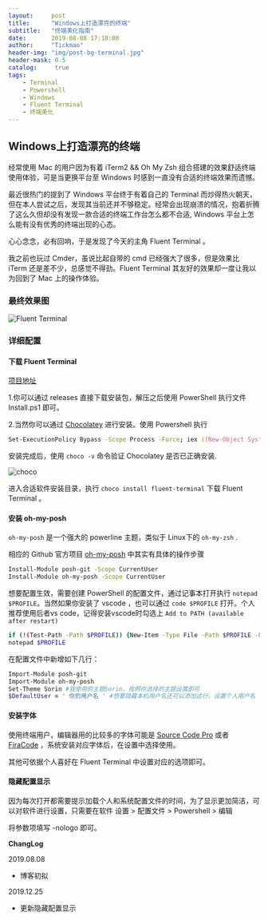 ```yaml
---
layout:     post
title:      "Windows上打造漂亮的终端"
subtitle:   "终端美化指南"
date:       2019-08-08 17:10:00
author:     "Tickmao"
header-img: "img/post-bg-terminal.jpg"
header-mask: 0.5
catalog:     true
tags:
    - Terminal
    - Powershell
    - Windows
    - Fluent Terminal
    - 终端美化
---
```


## Windows上打造漂亮的终端

经常使用 Mac 的用户因为有着 iTerm2 && Oh My Zsh 组合搭建的效果舒适终端使用体验，可是当更换平台至 Windows 时感到一直没有合适的终端效果而遗憾。

最近很热门的提到了 Windows 平台终于有着自己的 Terminal 而炒得热火朝天，但在本人尝试之后，发现其当前还并不够稳定。经常会出现崩溃的情况，抱着折腾了这么久但却没有发现一款合适的终端工作台怎么都不合适, Windows 平台上怎么能有没有优秀的终端出现的心态。

心心念念，必有回响，于是发现了今天的主角 Fluent Terminal 。

我之前也玩过 Cmder，虽说比起自带的 cmd 已经强大了很多，但是效果比 iTerm 还是差不少，总感觉不得劲。Fluent Terminal 其友好的效果却一度让我以为回到了 Mac 上的操作体验。

### 最终效果图

![Fluent Terminal](https://ae01.alicdn.com/kf/H57388934b93240c38d3678a6ba46e0e6d.png)

### 详细配置

#### 下载 Fluent Terminal

[项目地址](https://github.com/felixse/FluentTerminal)

1.你可以通过 releases 直接下载安装包，解压之后使用 PowerShell 执行文件 Install.ps1 即可。

2.当然你可以通过 [Chocolatey](https://chocolatey.org/install) 进行安装。使用 Powershell 执行

```zsh
Set-ExecutionPolicy Bypass -Scope Process -Force; iex ((New-Object System.Net.WebClient).DownloadString('https://chocolatey.org/install.ps1')); choco feature enable -n allowGlobalConfirmation
```

安装完成后，使用 `choco -v` 命令验证 Chocolatey 是否已正确安装.

![choco](https://ae01.alicdn.com/kf/H156a2205ec7c46bea8e9952d95b108bch.png)

进入合适软件安装目录，执行 `choco install fluent-terminal` 下载 Fluent Terminal 。

#### 安装 oh-my-posh

`oh-my-posh` 是一个强大的 powerline 主题，类似于 Linux下的 `oh-my-zsh` .

相应的 Github 官方项目 [oh-my-posh](https://github.com/JanDeDobbeleer/oh-my-posh) 中其实有具体的操作步骤

```zsh
Install-Module posh-git -Scope CurrentUser
Install-Module oh-my-posh -Scope CurrentUser
```

想要配置生效，需要创建 PowerShell 的配置文件，通过记事本打开执行 `notepad $PROFILE`。当然如果你安装了 vscode ，也可以通过 `code $PROFILE` 打开。个人推荐使用后者vs code，记得安装vscode时勾选上 `Add to PATH (available after restart)`

```zsh
if (!(Test-Path -Path $PROFILE)) {New-Item -Type File -Path $PROFILE -Force}
notepad $PROFILE
```

在配置文件中新增如下几行：

```zsh
Import-Module posh-git
Import-Module oh-my-posh
Set-Theme Sorin #我使用的主题Sorin，按照你选择的主题设置即可
$DefaultUser = ' 你的用户名 ' #想要隐藏本机用户名还可以添加这行，设置个人用户名
```

#### 安装字体

使用终端用户，编辑器用的比较多的字体可能是 [Source Code Pro](https://github.com/adobe-fonts/source-code-pro) 或者 [FiraCode](https://github.com/tonsky/FiraCode) ，系统安装对应字体后，在设置中选择使用。

其他可依据个人喜好在 Fluent Terminal 中设置对应的选项即可。

#### 隐藏配置显示

因为每次打开都需要提示加载个人和系统配置文件的时间，为了显示更加简洁，可以对软件进行设置，只需要在软件
设置 > 配置文件 > Powershell > 编辑

将参数项填写 -nologo 即可。


**ChangLog**

2019.08.08

- 博客初拟

2019.12.25

- 更新隐藏配置显示
